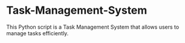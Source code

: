 # Task-Management-System
This Python script is a Task Management System that allows users to manage tasks efficiently.
